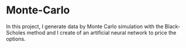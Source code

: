 # Monte-Carlo

In this project, I generate data by Monte Carlo simulation with the Black-Scholes method and I create of an artificial neural network to price the options.
